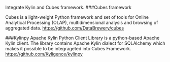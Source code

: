 Integrate Kylin and Cubes framework.
###Cubes framework

Cubes is a light-weight Python framework and set of tools for Online Analytical Processing (OLAP), multidimensional analysis and browsing of aggregated data. 
https://github.com/DataBrewery/cubes

###Kylinpy
Apache Kylin Python Client Library is a python-based Apache Kylin client. The library contains Apache Kylin dialect for SQLAlchemy which makes it possible to be integrageted into Cubes Framework.
https://github.com/Kyligence/kylinpy

